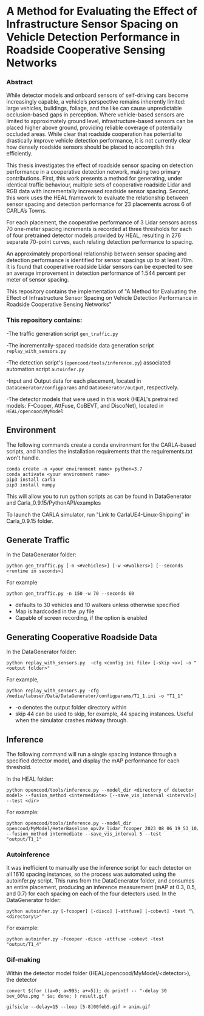 # A Method for Evaluating the Effect of Infrastructure Sensor Spacing on Vehicle Detection Performance in Roadside Cooperative Sensing Networks

### Abstract
While detector models and onboard sensors of self-driving cars become increasingly capable, a
vehicle’s perspective remains inherently limited: large vehicles, buildings, foliage, and the like can
cause unpredictable occlusion-based gaps in perception. Where vehicle-based sensors are limited
to approximately ground level, infrastructure-based sensors can be placed higher above ground,
providing reliable coverage of potentially occluded areas. While clear that roadside cooperation
has potential to drastically improve vehicle detection performance, it is not currently clear how
densely roadside sensors should be placed to accomplish this efficiently.

This thesis investigates the effect of roadside sensor spacing on detection performance in a
cooperative detection network, making two primary contributions. First, this work presents a
method for generating, under identical traffic behaviour, multiple sets of cooperative roadside
Lidar and RGB data with incrementally increased roadside sensor spacing. Second, this work uses
the HEAL framework to evaluate the relationship between sensor spacing and detection
performance for 23 placements across 6 of CARLA’s Towns.

For each placement, the cooperative performance of 3 Lidar sensors across 70 one-meter
spacing increments is recorded at three thresholds for each of four pretrained detector models
provided by HEAL, resulting in 276 separate 70-point curves, each relating detection performance
to spacing.

An approximately proportional relationship between sensor spacing and detection
performance is identified for sensor spacings up to at least 70m. It is found that cooperative
roadside Lidar sensors can be expected to see an average improvement in detection performance
of 1.544 percent per meter of sensor spacing.

This repository contains the implementation of "A Method for Evaluating the Effect of Infrastructure Sensor Spacing
on Vehicle Detection Performance in Roadside Cooperative Sensing Networks"

### This repository contains:

-The traffic generation script `gen_traffic.py`

-The incrementally-spaced roadside data generation script `replay_with_sensors.py`

-The detection script's (`opencood/tools/inference.py`) associated automation script `autoinfer.py`

-Input and Output data for each placement, located in `DataGenerator/configparams` and `DataGenerator/output`, respectively.

-The detector models that were used in this work (HEAL's pretrained models: F-Cooper, AttFuse, CoBEVT, and DiscoNet), located in `HEAL/opencood/MyModel`



## Environment
The following commands create a conda environment for the CARLA-based scripts, and handles the installation requirements that the requirements.txt won't handle.
```
conda create -n <your environment name> python=3.7
conda activate <your environment name>
pip3 install carla
pip3 install numpy
```
This will allow you to run python scripts as can be found in DataGenerator and Carla_0.9.15/PythonAPI/examples

To launch the CARLA simulator, run "Link to CarlaUE4-Linux-Shipping" in Carla_0.9.15 folder.

## Generate Traffic

In the DataGenerator folder:
```
python gen_traffic.py [-n <#vehicles>] [-w <#walkers>] [--seconds <runtime in seconds>]
```
For example
```
python gen_traffic.py -n 150 -w 70 --seconds 60
```
- defaults to 30 vehicles and 10 walkers unless otherwise specified
- Map is hardcoded in the .py file
- Capable of screen recording, if the option is enabled

## Generating Cooperative Roadside Data
In the DataGenerator folder:
```
python replay_with_sensors.py  -cfg <config ini file> [-skip <x>] -o "<output folder>"
```
For example, 
```
python replay_with_sensors.py -cfg /media/labuser/Data/DataGenerator/configparams/T1_1.ini -o "T1_1"
``` 
- -o denotes the output folder directory within       
- skip 44 can be used to skip, for example, 44 spacing instances. Useful when the simulator crashes midway through.
        
## Inference
The following command will run a single spacing instance through a specified detector model, and display the mAP performance for each threshold.

In the HEAL folder: 
```
python opencood/tools/inference.py --model_dir <directory of detector model> --fusion_method <intermediate> [--save_vis_interval <interval>] --test <dir>
``` 
For example:
```
python opencood/tools/inference.py --model_dir opencood/MyModel/HeterBaseline_opv2v_lidar_fcooper_2023_08_06_19_53_10/ --fusion_method intermediate --save_vis_interval 5 --test "output/T1_1"
```
### Autoinference
It was inefficient to manually use the inference script for each detector on all 1610 spacing instances, so the process was automated using the autoinfer.py script.
This runs from the DataGenerator folder, and consumes an entire placement, producing an inference measurement (mAP at 0.3, 0.5, and 0.7) for each spacing on each of the four detectors used.
In the DataGenerator folder:
```
python autoinfer.py [-fcooper] [-disco] [-attfuse] [-cobevt] -test "\<directory\>"
```
For example:
```
python autoinfer.py -fcooper -disco -attfuse -cobevt -test "output/T1_4"
```
        
### Gif-making
Within the detector model folder (HEAL/opencood/MyModel/\<detector\>), the detector
```
convert $(for ((a=0; a<995; a+=5)); do printf -- "-delay 30 bev_00%s.png " $a; done; ) result.gif

gifsicle --delay=15 --loop [5-8]00feb5.gif > anim.gif
```
